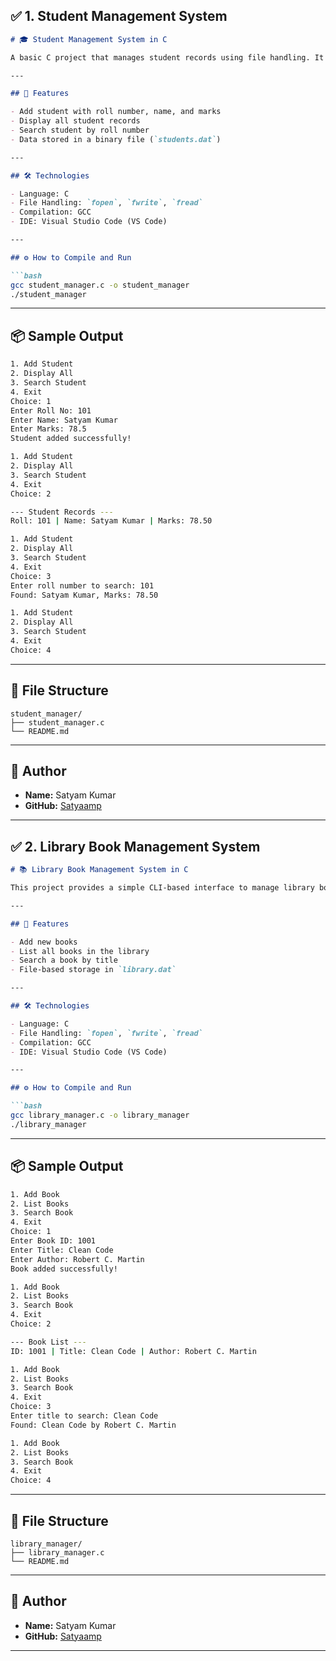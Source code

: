 ## ✅ 1. **Student Management System**

````markdown
# 🎓 Student Management System in C

A basic C project that manages student records using file handling. It allows users to add, display, and search students through a simple console interface.

---

## 🚀 Features

- Add student with roll number, name, and marks
- Display all student records
- Search student by roll number
- Data stored in a binary file (`students.dat`)

---

## 🛠 Technologies

- Language: C
- File Handling: `fopen`, `fwrite`, `fread`
- Compilation: GCC
- IDE: Visual Studio Code (VS Code)

---

## ⚙️ How to Compile and Run

```bash
gcc student_manager.c -o student_manager
./student_manager
````

---

## 📦 Sample Output

```bash
1. Add Student
2. Display All
3. Search Student
4. Exit
Choice: 1
Enter Roll No: 101
Enter Name: Satyam Kumar
Enter Marks: 78.5
Student added successfully!

1. Add Student
2. Display All
3. Search Student
4. Exit
Choice: 2

--- Student Records ---
Roll: 101 | Name: Satyam Kumar | Marks: 78.50

1. Add Student
2. Display All
3. Search Student
4. Exit
Choice: 3
Enter roll number to search: 101
Found: Satyam Kumar, Marks: 78.50

1. Add Student
2. Display All
3. Search Student
4. Exit
Choice: 4
```

---

## 📁 File Structure

```
student_manager/
├── student_manager.c
└── README.md
```

---

## 👤 Author

* **Name:** Satyam Kumar
* **GitHub:** [Satyaamp](https://github.com/Satyaamp)

---

## ✅ 2. **Library Book Management System**

```markdown
# 📚 Library Book Management System in C

This project provides a simple CLI-based interface to manage library books. It stores book details such as ID, title, and author using binary file operations.

---

## 🚀 Features

- Add new books
- List all books in the library
- Search a book by title
- File-based storage in `library.dat`

---

## 🛠 Technologies

- Language: C
- File Handling: `fopen`, `fwrite`, `fread`
- Compilation: GCC
- IDE: Visual Studio Code (VS Code)

---

## ⚙️ How to Compile and Run

```bash
gcc library_manager.c -o library_manager
./library_manager
````

---

## 📦 Sample Output

```bash
1. Add Book
2. List Books
3. Search Book
4. Exit
Choice: 1
Enter Book ID: 1001
Enter Title: Clean Code
Enter Author: Robert C. Martin
Book added successfully!

1. Add Book
2. List Books
3. Search Book
4. Exit
Choice: 2

--- Book List ---
ID: 1001 | Title: Clean Code | Author: Robert C. Martin

1. Add Book
2. List Books
3. Search Book
4. Exit
Choice: 3
Enter title to search: Clean Code
Found: Clean Code by Robert C. Martin

1. Add Book
2. List Books
3. Search Book
4. Exit
Choice: 4
```

---

## 📁 File Structure

```
library_manager/
├── library_manager.c
└── README.md
```

---

## 👤 Author

* **Name:** Satyam Kumar
* **GitHub:** [Satyaamp](https://github.com/Satyaamp)

---